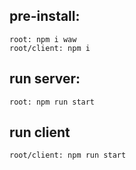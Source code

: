 ## pre-install:

```
root: npm i waw
root/client: npm i
```

## run server:

```
root: npm run start
```

## run client

```
root/client: npm run start
```
